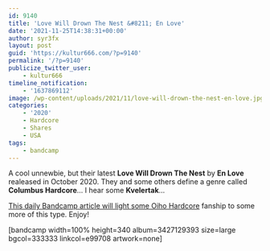 ```yaml
---
id: 9140
title: 'Love Will Drown The Nest &#8211; En Love'
date: '2021-11-25T14:38:31+00:00'
author: syr3fx
layout: post
guid: 'https://kultur666.com/?p=9140'
permalink: '/?p=9140'
publicize_twitter_user:
    - kultur666
timeline_notification:
    - '1637869112'
image: /wp-content/uploads/2021/11/love-will-drown-the-nest-en-love.jpg
categories:
    - '2020'
    - Hardcore
    - Shares
    - USA
tags:
    - bandcamp
---
```


A cool unnewbie, but their latest **Love Will Drown The Nest** by **En Love** realeased in October 2020. They and some others define a genre called **Columbus Hardcore**… I hear some **Kvelertak**…

[This daily Bandcamp article will light some Oiho Hardcore](https://daily.bandcamp.com/lists/ohio-hardcore-list) fanship to some more of this type. Enjoy!

\[bandcamp width=100% height=340 album=3427129393 size=large bgcol=333333 linkcol=e99708 artwork=none\]
